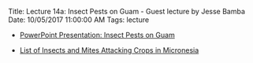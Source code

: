 Title: Lecture 14a:  Insect Pests on Guam - Guest lecture by Jesse Bamba
Date: 10/05/2017 11:00:00 AM
Tags: lecture

* [PowerPoint Presentation: Insect Pests on Guam](/pdfs/bamba_insect_pests.pptx)

* [List of Insects and Mites Attacking Crops in Micronesia](https://aubreymoore.github.io/crop-pest-list/)

